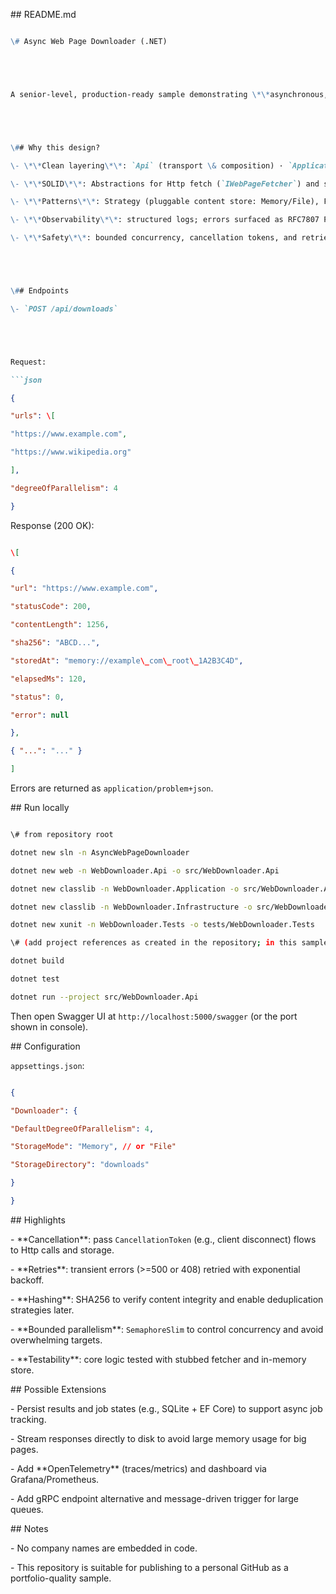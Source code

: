 \## README.md

```markdown

\# Async Web Page Downloader (.NET)





A senior-level, production-ready sample demonstrating \*\*asynchronous, parallel web page downloads\*\* with clean architecture, SOLID principles, error handling via \*\*ProblemDetails\*\*, structured logging, cancellation support, and unit tests.





\## Why this design?

\- \*\*Clean layering\*\*: `Api` (transport \& composition) · `Application` (use cases) · `Infrastructure` (I/O, Http, storage).

\- \*\*SOLID\*\*: Abstractions for Http fetch (`IWebPageFetcher`) and storage (`IContentStore`). `DownloadManager` has a single responsibility: orchestration.

\- \*\*Patterns\*\*: Strategy (pluggable content store: Memory/File), Factory (HttpClientFactory), Decorator-ish logging, Options pattern, Resilience (Polly).

\- \*\*Observability\*\*: structured logs; errors surfaced as RFC7807 ProblemDetails by middleware.

\- \*\*Safety\*\*: bounded concurrency, cancellation tokens, and retries for transient failures.





\## Endpoints

\- `POST /api/downloads`





Request:

```json

{

"urls": \[

"https://www.example.com",

"https://www.wikipedia.org"

],

"degreeOfParallelism": 4

}

```





Response (200 OK):

```json

\[

{

"url": "https://www.example.com",

"statusCode": 200,

"contentLength": 1256,

"sha256": "ABCD...",

"storedAt": "memory://example\_com\_root\_1A2B3C4D",

"elapsedMs": 120,

"status": 0,

"error": null

},

{ "...": "..." }

]

```





Errors are returned as `application/problem+json`.





\## Run locally

```bash

\# from repository root

dotnet new sln -n AsyncWebPageDownloader

dotnet new web -n WebDownloader.Api -o src/WebDownloader.Api

dotnet new classlib -n WebDownloader.Application -o src/WebDownloader.Application

dotnet new classlib -n WebDownloader.Infrastructure -o src/WebDownloader.Infrastructure

dotnet new xunit -n WebDownloader.Tests -o tests/WebDownloader.Tests

\# (add project references as created in the repository; in this sample code files are provided already)

dotnet build

dotnet test

dotnet run --project src/WebDownloader.Api

```





Then open Swagger UI at `http://localhost:5000/swagger` (or the port shown in console).





\## Configuration

`appsettings.json`:

```json

{

"Downloader": {

"DefaultDegreeOfParallelism": 4,

"StorageMode": "Memory", // or "File"

"StorageDirectory": "downloads"

}

}

```





\## Highlights

\- \*\*Cancellation\*\*: pass `CancellationToken` (e.g., client disconnect) flows to Http calls and storage.

\- \*\*Retries\*\*: transient errors (>=500 or 408) retried with exponential backoff.

\- \*\*Hashing\*\*: SHA256 to verify content integrity and enable deduplication strategies later.

\- \*\*Bounded parallelism\*\*: `SemaphoreSlim` to control concurrency and avoid overwhelming targets.

\- \*\*Testability\*\*: core logic tested with stubbed fetcher and in-memory store.





\## Possible Extensions

\- Persist results and job states (e.g., SQLite + EF Core) to support async job tracking.

\- Stream responses directly to disk to avoid large memory usage for big pages.

\- Add \*\*OpenTelemetry\*\* (traces/metrics) and dashboard via Grafana/Prometheus.

\- Add gRPC endpoint alternative and message-driven trigger for large queues.





\## Notes

\- No company names are embedded in code.

\- This repository is suitable for publishing to a personal GitHub as a portfolio-quality sample.

